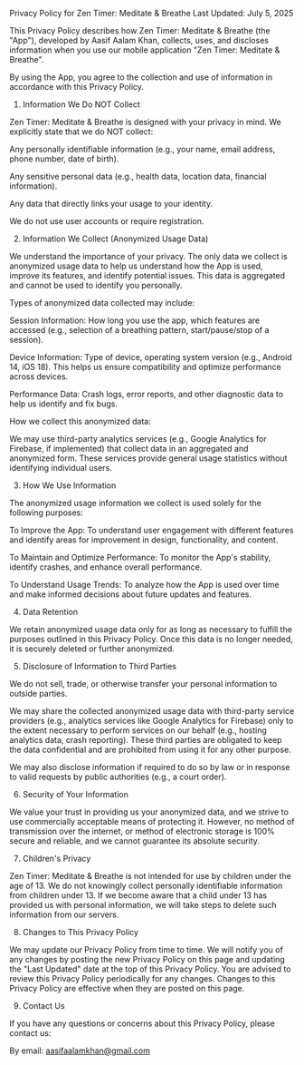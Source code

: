 Privacy Policy for Zen Timer: Meditate & Breathe
Last Updated: July 5, 2025

This Privacy Policy describes how Zen Timer: Meditate & Breathe (the "App"), developed by Aasif Aalam Khan, collects, uses, and discloses information when you use our mobile application "Zen Timer: Meditate & Breathe".

By using the App, you agree to the collection and use of information in accordance with this Privacy Policy.

1. Information We Do NOT Collect

Zen Timer: Meditate & Breathe is designed with your privacy in mind. We explicitly state that we do NOT collect:

Any personally identifiable information (e.g., your name, email address, phone number, date of birth).

Any sensitive personal data (e.g., health data, location data, financial information).

Any data that directly links your usage to your identity.

We do not use user accounts or require registration.

2. Information We Collect (Anonymized Usage Data)

We understand the importance of your privacy. The only data we collect is anonymized usage data to help us understand how the App is used, improve its features, and identify potential issues. This data is aggregated and cannot be used to identify you personally.

Types of anonymized data collected may include:

Session Information: How long you use the app, which features are accessed (e.g., selection of a breathing pattern, start/pause/stop of a session).

Device Information: Type of device, operating system version (e.g., Android 14, iOS 18). This helps us ensure compatibility and optimize performance across devices.

Performance Data: Crash logs, error reports, and other diagnostic data to help us identify and fix bugs.

How we collect this anonymized data:

We may use third-party analytics services (e.g., Google Analytics for Firebase, if implemented) that collect data in an aggregated and anonymized form. These services provide general usage statistics without identifying individual users.

3. How We Use Information

The anonymized usage information we collect is used solely for the following purposes:

To Improve the App: To understand user engagement with different features and identify areas for improvement in design, functionality, and content.

To Maintain and Optimize Performance: To monitor the App's stability, identify crashes, and enhance overall performance.

To Understand Usage Trends: To analyze how the App is used over time and make informed decisions about future updates and features.

4. Data Retention

We retain anonymized usage data only for as long as necessary to fulfill the purposes outlined in this Privacy Policy. Once this data is no longer needed, it is securely deleted or further anonymized.

5. Disclosure of Information to Third Parties

We do not sell, trade, or otherwise transfer your personal information to outside parties.

We may share the collected anonymized usage data with third-party service providers (e.g., analytics services like Google Analytics for Firebase) only to the extent necessary to perform services on our behalf (e.g., hosting analytics data, crash reporting). These third parties are obligated to keep the data confidential and are prohibited from using it for any other purpose.

We may also disclose information if required to do so by law or in response to valid requests by public authorities (e.g., a court order).

6. Security of Your Information

We value your trust in providing us your anonymized data, and we strive to use commercially acceptable means of protecting it. However, no method of transmission over the internet, or method of electronic storage is 100% secure and reliable, and we cannot guarantee its absolute security.

7. Children's Privacy

Zen Timer: Meditate & Breathe is not intended for use by children under the age of 13. We do not knowingly collect personally identifiable information from children under 13. If we become aware that a child under 13 has provided us with personal information, we will take steps to delete such information from our servers.

8. Changes to This Privacy Policy

We may update our Privacy Policy from time to time. We will notify you of any changes by posting the new Privacy Policy on this page and updating the "Last Updated" date at the top of this Privacy Policy. You are advised to review this Privacy Policy periodically for any changes. Changes to this Privacy Policy are effective when they are posted on this page.

9. Contact Us

If you have any questions or concerns about this Privacy Policy, please contact us:

By email: aasifaalamkhan@gmail.com
